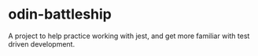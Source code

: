 # odin-battleship

A project to help practice working with jest, and get more familiar with test driven development.
